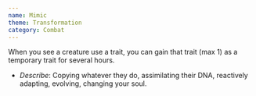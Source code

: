 ```yaml
---
name: Mimic
theme: Transformation
category: Combat
---
```


When you see a creature use a trait, you can gain that trait (max 1) as a temporary trait for several hours. 

* *Describe*: Copying whatever they do, assimilating their DNA, reactively adapting, evolving, changing your soul.